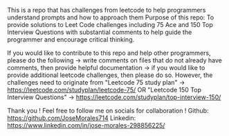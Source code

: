 This is a repo that has challenges from leetcode to help programmers understand prompts and how to approach them
Purpose of this repo: To provide solutions to Leet Code challenges including 75 Ace and 150 Top Interview Questions with substantial comments to help guide the programmer and encourage critical thinking. 

If you would like to contribute to this repo and help other programmers, please do the following
  -> write comments on files that do not already have comments, then provide helpful documentation 
  -> if you would like to provide additional leetcode challenges, then please do so. However, the challenges need to 
    originate from "Leetcode 75 study plan" -> https://leetcode.com/studyplan/leetcode-75/ OR "Leetcode 150 Top Interview Questions" -> https://leetcode.com/studyplan/top-interview-150/


Thank you ! Feel free to follow me on socials for collaboration !
Github: https://github.com/JoseMorales714
Linkedin: https://www.linkedin.com/in/jose-morales-298856225/
